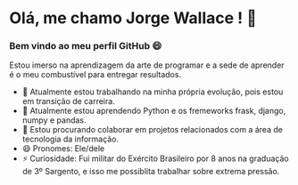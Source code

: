 # Olá, me chamo Jorge Wallace ! 👋
### Bem vindo ao meu perfil GitHub 😄

Estou imerso na aprendizagem da arte de programar e a sede de aprender é o meu combustível para entregar resultados. 

- 🔭 Atualmente estou trabalhando na minha própria evolução, pois estou em transição de carreira.
- 🌱 Atualmente estou aprendendo Python e os fremeworks frask, django, numpy e pandas.
- 👯 Estou procurando colaborar em projetos relacionados com a área de tecnologia da informação. 
- 😄 Pronomes: Ele/dele
- ⚡ Curiosidade: Fui militar do Exército Brasileiro por 8 anos na graduação de 3º Sargento, e isso me possiblita trabalhar sobre extrema pressão.

          
